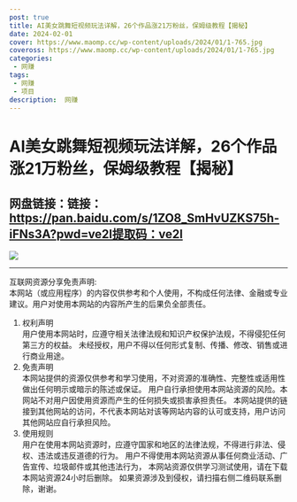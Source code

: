 ```yaml
---
post: true
title: AI美女跳舞短视频玩法详解，26个作品涨21万粉丝，保姆级教程【揭秘】
date: 2024-02-01
cover: https://www.maomp.cc/wp-content/uploads/2024/01/1-765.jpg
coveross: https://www.maomp.cc/wp-content/uploads/2024/01/1-765.jpg
categories:
 - 网赚
tags:
 - 网赚
 - 项目
description:  网赚
---
```

# AI美女跳舞短视频玩法详解，26个作品涨21万粉丝，保姆级教程【揭秘】

## 网盘链接：链接：https://pan.baidu.com/s/1ZO8_SmHvUZKS75h-iFNs3A?pwd=ve2l提取码：ve2l  

![](https://www.maomp.cc/wp-content/uploads/2024/01/1-765.jpg)

---
互联网资源分享免责声明:  
本网站（或应用程序）的内容仅供参考和个人使用，不构成任何法律、金融或专业建议。用户对使用本网站的内容所产生的后果负全部责任。
1. 权利声明  
用户使用本网站时，应遵守相关法律法规和知识产权保护法规，不得侵犯任何第三方的权益。
未经授权，用户不得以任何形式复制、传播、修改、销售或进行商业用途。
2. 免责声明  
本网站提供的资源仅供参考和学习使用，不对资源的准确性、完整性或适用性做出任何明示或暗示的陈述或保证。
用户自行承担使用本网站资源的风险。本网站不对用户因使用资源而产生的任何损失或损害承担责任。
本网站提供的链接到其他网站的访问，不代表本网站对该等网站内容的认可或支持，用户访问其他网站应自行承担风险。
3. 使用规则  
用户在使用本网站资源时，应遵守国家和地区的法律法规，不得进行非法、侵权、违法或违反道德的行为。
用户不得使用本网站资源从事任何商业活动、广告宣传、垃圾邮件或其他违法行为，
本网站资源仅供学习测试使用，请在下载本网站资源24小时后删除。
如果资源涉及到侵权，请扫描右侧二维码联系删除，谢谢。
